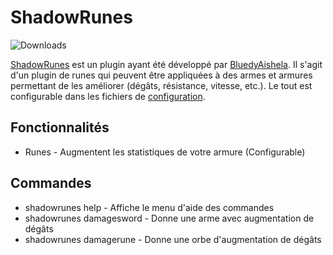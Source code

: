 # ShadowRunes
![Downloads](https://img.shields.io/badge/downloads-no%20releases-red)

[ShadowRunes](https://github.com/Beltaria/ShadowRunes) est un plugin ayant été développé par [BluedyAishela](https://github.com/BluedyRimuru).
Il s'agit d'un plugin de runes qui peuvent être appliquées à des armes et armures permettant de les améliorer (dégâts, résistance, vitesse, etc.).
Le tout est configurable dans les fichiers de [configuration](https://github.com/Beltaria/ShadowRunes/blob/main/src/main/resources/config.yml). 

## Fonctionnalités

- Runes - Augmentent les statistiques de votre armure (Configurable)

## Commandes

- shadowrunes help - Affiche le menu d'aide des commandes
- shadowrunes damagesword - Donne une arme avec augmentation de dégâts
- shadowrunes damagerune - Donne une orbe d'augmentation de dégâts
